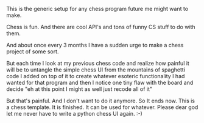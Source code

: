 This is the generic setup for any chess program future me might want to make.

Chess is fun. And there are cool API's and tons of funny CS stuff to do with them.

And about once every 3 months I have a sudden urge to make a chess project of some sort.

But each time I look at my previous chess code and realize how painful it will be to untangle the simple chess UI from the mountains of spaghetti code I added on top of it to create whatever esoteric functionality I had wanted for that program and then I notice one tiny flaw with the board and decide "eh at this point I might as well just recode all of it"

But that's painful. And I don't want to do it anymore. So It ends now. This is a chess template. It is finished. It can be used for whatever. Please dear god let me never have to write a python chess UI again. :-)
